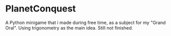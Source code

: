 # PlanetConquest
 A Python minigame that i made during free time, as a subject for my "Grand Oral". Using trigonometry as the main idea. Still not finished.
